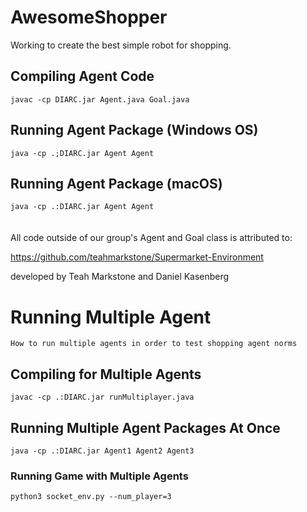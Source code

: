# AwesomeShopper

Working to create the best simple robot for shopping.

## Compiling Agent Code
`javac -cp DIARC.jar Agent.java Goal.java`

## Running Agent Package (Windows OS)
`java -cp .;DIARC.jar Agent Agent `
  
## Running Agent Package (macOS)
`java -cp .:DIARC.jar Agent Agent `
<br/>
<br/>
<br/>
All code outside of our group's Agent and Goal class is attributed to:

https://github.com/teahmarkstone/Supermarket-Environment

developed by Teah Markstone and Daniel Kasenberg


# Running Multiple Agent

`How to run multiple agents in order to test shopping agent norms`

## Compiling for Multiple Agents
`javac -cp .:DIARC.jar runMultiplayer.java`

## Running Multiple Agent Packages At Once
`java -cp .:DIARC.jar Agent1 Agent2 Agent3`

### Running Game with Multiple Agents
`python3 socket_env.py --num_player=3`

